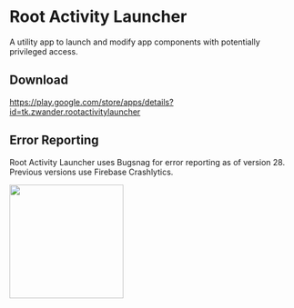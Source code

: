 # Root Activity Launcher
A utility app to launch and modify app components with potentially privileged access.

## Download
https://play.google.com/store/apps/details?id=tk.zwander.rootactivitylauncher

## Error Reporting
Root Activity Launcher uses Bugsnag for error reporting as of version 28. Previous versions use Firebase Crashlytics.

<a href="https://www.bugsnag.com"><img src="https://assets-global.website-files.com/607f4f6df411bd01527dc7d5/63bc40cd9d502eda8ea74ce7_Bugsnag%20Full%20Color.svg" width="200"></a>